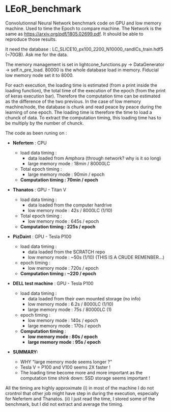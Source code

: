 # LEoR_benchmark

Convolutionnal Neural Network benchmark code on GPU and low memory machine.
Used to time the Epoch to compare machine.
The Network is the same as https://arxiv.org/pdf/1805.02699.pdf.
It should be able to reproduce those results.

It need the database : LC_SLICE10_px100_2200_N10000_randICs_train.hdf5 (~70GB). Ask me for the data.

The memory management is set in lightcone_functions.py -> DataGenerator -> self.n_pre_load. 80000 is the whole database load in memory. Fiducial low memory node set it to 8000. 

For each execution, the loading time is estimated (from a print inside the loading function), the total time of the execution of the epoch (from the print of keras execution bar). Therefore the computation time can be estimated as the difference of the two previous. 
In the case of low memory machine/node, the database is chunk and read peace by peace during the learning of one epoch. The loading time is therefore the time to load a chunck of data. To extract the computation timing, this loading time has to be multiply by the number of chunck. 

The code as been runing on :

- **Nefertem** : CPU 
    - load data timing : 
        - data loaded from Amphora (through network? why is it so long)
        - large memory mode : 18min / 80000LC
    - Total epoch timing : 
        - large memory mode : 90min / epoch
    - **Computation timing : 70min / epoch**

- **Thanatos** : GPU - Titan V
    - load data timing : 
        - data loaded from the computer hardrive
        - low memory mode : 42s / 8000LC (1/10)
    - Total epoch timing : 
        - low memory mode : 645s / epoch
    - **Computation timing : 225s / epoch**
    
- **PizDaint** : GPU - Tesla P100
    - load data timing : 
        - data loaded from the SCRATCH repo
        - low memory mode : ~50s (1/10) (THIS IS A CRUDE REMENBER...)
    - epoch timing : 
        - low memory mode : 720s / epoch
    - **Computation timing : ~220 / epoch**

- **DELL test machine** : GPU - Tesla P100
    - load data timing : 
        - data loaded from their own mounted storage (no info)
        - low memory mode : 6.2s / 8000LC (1/10)
        - large memory mode : 75s / 80000LC (1)
    - epoch timing : 
        - low memory mode : 140s / epoch
        - large memory mode : 170s / epoch
    - **Computation timing** : 
        - **low memory mode : 80s / epoch**
        - **large memory mode : 95s / epoch**

- **SUMMARY:**
    - WHY "large memory mode seems longer ?"
    - Tesla V = P100 and V100 seems 2X faster !
    - The loading time become more and more important as the computation time shink down: SSD storage seems important !

        
All the timing are highly approximate (i) in most of the machine I do not crontrol that other job might have step in during the execution, especially for Nefertem and Thanatos. (ii) I just read the time, I stored some of the benchmark, but I did not extract and average the timing.
